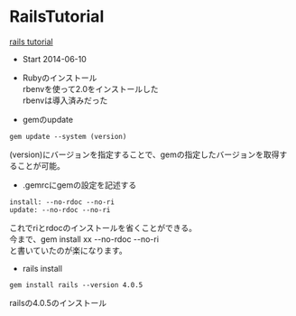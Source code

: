RailsTutorial
=============

[rails tutorial](http://railstutorial.jp)  

* Start 2014-06-10 

* Rubyのインストール  
rbenvを使って2.0をインストールした  
rbenvは導入済みだった  

* gemのupdate  
```
gem update --system (version)
```
(version)にバージョンを指定することで、gemの指定したバージョンを取得することが可能。  

* .gemrcにgemの設定を記述する  
```.gemrc
install: --no-rdoc --no-ri
update: --no-rdoc --no-ri
```
これでriとrdocのインストールを省くことができる。  
今まで、gem install xx --no-rdoc --no-ri  
と書いていたのが楽になります。  

* rails install  
```
gem install rails --version 4.0.5
```
railsの4.0.5のインストール  


